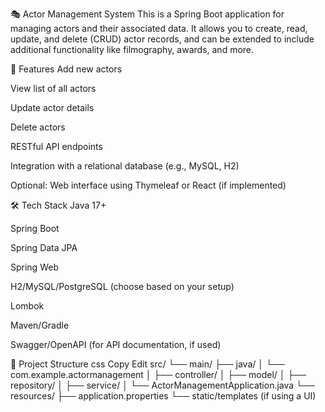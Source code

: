 🎭 Actor Management System
This is a Spring Boot application for managing actors and their associated data. It allows you to create, read, update, and delete (CRUD) actor records, and can be extended to include additional functionality like filmography, awards, and more.

📌 Features
Add new actors

View list of all actors

Update actor details

Delete actors

RESTful API endpoints

Integration with a relational database (e.g., MySQL, H2)

Optional: Web interface using Thymeleaf or React (if implemented)

🛠️ Tech Stack
Java 17+

Spring Boot

Spring Data JPA

Spring Web

H2/MySQL/PostgreSQL (choose based on your setup)

Lombok

Maven/Gradle

Swagger/OpenAPI (for API documentation, if used)

📂 Project Structure
css
Copy
Edit
src/
 └── main/
     ├── java/
     │   └── com.example.actormanagement
     │       ├── controller/
     │       ├── model/
     │       ├── repository/
     │       ├── service/
     │       └── ActorManagementApplication.java
     └── resources/
         ├── application.properties
         └── static/templates (if using a UI)
